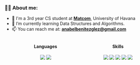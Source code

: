 ### 👩‍💻 About me:

- 🏫 I'm a 3rd year CS student at **[Matcom](**https://github.com/matcom**)**, University of Havana
- 🌱 I’m currently learning Data Structures and Algorithms.
- 📫 You can reach me at: **[anabelbenitezglez@gmail.com](**anabelbenitezglez@gmail.com**)**

<div class="main" display="grid" grid-template-columns="1fr 1fr" style="
    display: grid;
    grid-template-columns: 1fr 1fr;
    gap: 20px;
    width: 90%;
    margin: 5px auto;
    text-align: center;
">
  <div class="lang">
    <h4>Languages</h4>
    <img src="https://skillicons.dev/icons?i=js,ts,cs"/>
    <img src="https://skillicons.dev/icons?i=c,py"/>
  </div>
    
  <div class="skills">
    <h4>Skills</h4>
    <img src="https://skillicons.dev/icons?i=react"/>
    <img src="https://skillicons.dev/icons?i=css,html"/>
    <img src="https://skillicons.dev/icons?i=dotnet,mysql"/>
    <img src="https://skillicons.dev/icons?i=git,github,vscode"/>
    <img src="https://skillicons.dev/icons?i=postman,tensorflow"/>
  </div>
</div>


<!--
**anabel02/anabel02** is a ✨ _special_ ✨ repository because its `README.md` (this file) appears on your GitHub profile.

Here are some ideas to get you started:

- 🔭 I’m currently working on ...
- 🌱 I’m currently learning ...
- 👯 I’m looking to collaborate on ...
- 🤔 I’m looking for help with ...
- 💬 Ask me about ...
- 📫 How to reach me: ...
- 😄 Pronouns: ...
- ⚡ Fun fact: ...
-->
